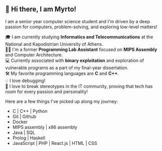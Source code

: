 ## 👋 Hi there, I am Myrto!

I am a senior year computer science student and I'm driven by a deep passion for computers, problem-solving, and exploring low-level matters!

🎓 I am currently studying **Informatics and Telecommunications** at the National and Kapodistrian University of Athens.<br />
👩‍💻 I'm a former **Programming Lab Assistant** focused on **MIPS Assembly** and Computer Architecture.<br />
💻 Currently associated with **binary exploitation** and exploration of vulnerable programs as a part of my final-year dissertation.<br />
🛠️ My favorite programming languages are **C** and **C++**.<br />
💡 I love debugging!<br />
🎀 I love to break stereotypes in the IT community, proving that tech has room for every passion and personality!<br />

Here are a few things I've picked up along my journey:
- C | C++ | Python
- Git | Github
- Docker
- MIPS assembly | x86 assembly
- Java | SQL
- Prolog | Haskell
- JavaScript | PHP | React.js | HTML | CSS



